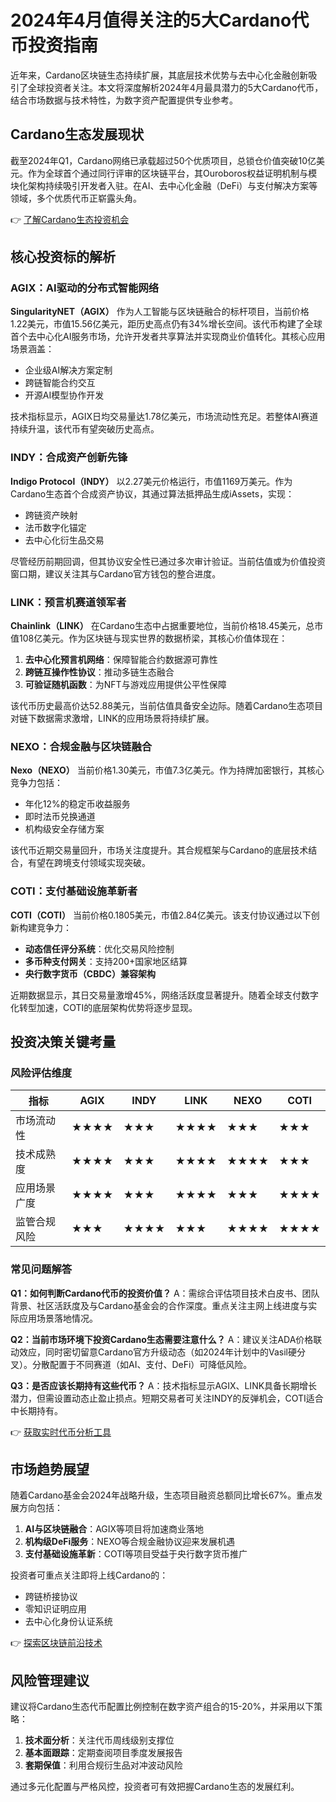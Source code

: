 # 2024年4月值得关注的5大Cardano代币投资指南

近年来，Cardano区块链生态持续扩展，其底层技术优势与去中心化金融创新吸引了全球投资者关注。本文将深度解析2024年4月最具潜力的5大Cardano代币，结合市场数据与技术特性，为数字资产配置提供专业参考。

## Cardano生态发展现状

截至2024年Q1，Cardano网络已承载超过50个优质项目，总锁仓价值突破10亿美元。作为全球首个通过同行评审的区块链平台，其Ouroboros权益证明机制与模块化架构持续吸引开发者入驻。在AI、去中心化金融（DeFi）与支付解决方案等领域，多个优质代币正崭露头角。

👉 [了解Cardano生态投资机会](https://bit.ly/okx_welcome)

## 核心投资标的解析

### AGIX：AI驱动的分布式智能网络

**SingularityNET（AGIX）** 作为人工智能与区块链融合的标杆项目，当前价格1.22美元，市值15.56亿美元，距历史高点仍有34%增长空间。该代币构建了全球首个去中心化AI服务市场，允许开发者共享算法并实现商业价值转化。其核心应用场景涵盖：
- 企业级AI解决方案定制
- 跨链智能合约交互
- 开源AI模型协作开发

技术指标显示，AGIX日均交易量达1.78亿美元，市场流动性充足。若整体AI赛道持续升温，该代币有望突破历史高点。

### INDY：合成资产创新先锋

**Indigo Protocol（INDY）** 以2.27美元价格运行，市值1169万美元。作为Cardano生态首个合成资产协议，其通过算法抵押品生成iAssets，实现：
- 跨链资产映射
- 法币数字化锚定
- 去中心化衍生品交易

尽管经历前期回调，但其协议安全性已通过多次审计验证。当前估值或为价值投资窗口期，建议关注其与Cardano官方钱包的整合进度。

### LINK：预言机赛道领军者

**Chainlink（LINK）** 在Cardano生态中占据重要地位，当前价格18.45美元，总市值108亿美元。作为区块链与现实世界的数据桥梁，其核心价值体现在：
1. **去中心化预言机网络**：保障智能合约数据源可靠性
2. **跨链互操作性协议**：推动多链生态融合
3. **可验证随机函数**：为NFT与游戏应用提供公平性保障

该代币历史最高价达52.88美元，当前估值具备安全边际。随着Cardano生态项目对链下数据需求激增，LINK的应用场景将持续扩展。

### NEXO：合规金融与区块链融合

**Nexo（NEXO）** 当前价格1.30美元，市值7.3亿美元。作为持牌加密银行，其核心竞争力包括：
- 年化12%的稳定币收益服务
- 即时法币兑换通道
- 机构级安全存储方案

该代币近期交易量回升，市场关注度提升。其合规框架与Cardano的底层技术结合，有望在跨境支付领域实现突破。

### COTI：支付基础设施革新者

**COTI（COTI）** 当前价格0.1805美元，市值2.84亿美元。该支付协议通过以下创新构建竞争力：
- **动态信任评分系统**：优化交易风险控制
- **多币种支付网关**：支持200+国家地区结算
- **央行数字货币（CBDC）兼容架构**

近期数据显示，其日交易量激增45%，网络活跃度显著提升。随着全球支付数字化转型加速，COTI的底层架构优势将逐步显现。

## 投资决策关键考量

### 风险评估维度
| 指标          | AGIX | INDY | LINK | NEXO | COTI |
|---------------|------|------|------|------|------|
| 市场流动性    | ★★★★ | ★★★  | ★★★★ | ★★★  | ★★★  |
| 技术成熟度    | ★★★★ | ★★★  | ★★★★ | ★★★★ | ★★★  |
| 应用场景广度  | ★★★★ | ★★★  | ★★★★ | ★★★  | ★★★★ |
| 监管合规风险  | ★★★  | ★★★★ | ★★★  | ★★★★ | ★★★★ |

### 常见问题解答

**Q1：如何判断Cardano代币的投资价值？**
A：需综合评估项目技术白皮书、团队背景、社区活跃度及与Cardano基金会的合作深度。重点关注主网上线进度与实际应用场景落地情况。

**Q2：当前市场环境下投资Cardano生态需要注意什么？**
A：建议关注ADA价格联动效应，同时密切留意Cardano官方升级动态（如2024年计划中的Vasil硬分叉）。分散配置于不同赛道（如AI、支付、DeFi）可降低风险。

**Q3：是否应该长期持有这些代币？**
A：技术指标显示AGIX、LINK具备长期增长潜力，但需设置动态止盈止损点。短期交易者可关注INDY的反弹机会，COTI适合中长期持有。

👉 [获取实时代币分析工具](https://bit.ly/okx_welcome)

## 市场趋势展望

随着Cardano基金会2024年战略升级，生态项目融资总额同比增长67%。重点发展方向包括：
1. **AI与区块链融合**：AGIX等项目将加速商业落地
2. **机构级DeFi服务**：NEXO等合规金融协议迎来发展机遇
3. **支付基础设施革新**：COTI等项目受益于央行数字货币推广

投资者可重点关注即将上线Cardano的：
- 跨链桥接协议
- 零知识证明应用
- 去中心化身份认证系统

👉 [探索区块链前沿技术](https://bit.ly/okx_welcome)

## 风险管理建议

建议将Cardano生态代币配置比例控制在数字资产组合的15-20%，并采用以下策略：
1. **技术面分析**：关注代币周线级别支撑位
2. **基本面跟踪**：定期查阅项目季度发展报告
3. **套期保值**：利用合规衍生品对冲波动风险

通过多元化配置与严格风控，投资者可有效把握Cardano生态的发展红利。